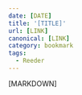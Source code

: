 ```yaml
---
date: [DATE]
title: '[TITLE]'
url: [LINK]
canonical: [LINK]
category: bookmark
tags:
  - Reeder
---
```


<!-- @format -->

[MARKDOWN]
